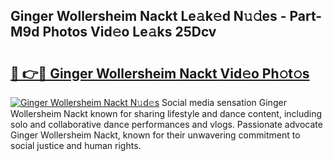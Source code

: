 ## Ginger Wollersheim Nackt Le𝚊k𝚎d N𝚞𝚍es - Part-M9d Photos Vid𝚎o Le𝚊ks 25Dcv

# <h2><a href="http://fb7dzv.evod.top/?m=Ginger+Wollersheim+Nackt">🔗 👉🔴 Ginger Wollersheim Nackt Vid𝚎o Ph𝚘t𝚘s</a></h2>

[![Ginger Wollersheim Nackt N𝚞d𝚎s](https://i.imgur.com/8V9OHl7.gif)](http://fb7dzv.evod.top/?m=Ginger+Wollersheim+Nackt)
Social media sensation Ginger Wollersheim Nackt known for sharing lifestyle and dance content, including solo and collaborative dance performances and vlogs. Passionate advocate Ginger Wollersheim Nackt, known for their unwavering commitment to social justice and human rights. 
